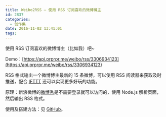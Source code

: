```yaml
---
title: Weibo2RSS — 使用 RSS 订阅喜欢的微博博主
id: 2837
categories:
  - 创作集
date: 2016-11-02 13:41:01
tags:
---
```


使用 RSS 订阅喜欢的微博博主（比如我）吧~

Demo：[https://api.prprpr.me/weibo/rss/3306934123](https://api.prprpr.me/weibo/rss/3306934123)

RSS 格式输出一个微博博主最新的 15 条微博，可以使用 RSS 阅读器来获取及时推送，配合 [IFTTT](https://ifttt.com/) 还可以实现更多好玩的功能。

原理：新浪微博的[微博秀](http://service.weibo.com/widget/widget_blog.php?uid=3306934123)是不需要登录就可以访问的，使用 Node.js 解析页面，然后输出 RSS 格式。

使用及搭建方法：见 [GitHub](https://github.com/DIYgod/Weibo2RSS)。